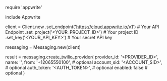 require 'appwrite'

include Appwrite

client = Client.new
    .set_endpoint('https://cloud.appwrite.io/v1') # Your API Endpoint
    .set_project('<YOUR_PROJECT_ID>') # Your project ID
    .set_key('<YOUR_API_KEY>') # Your secret API key

messaging = Messaging.new(client)

result = messaging.create_twilio_provider(
    provider_id: '<PROVIDER_ID>',
    name: '<NAME>',
    from: '+12065550100', # optional
    account_sid: '<ACCOUNT_SID>', # optional
    auth_token: '<AUTH_TOKEN>', # optional
    enabled: false # optional
)
